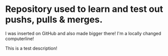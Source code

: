 # Repository used to learn and test out pushs, pulls & merges.

I was inserted on GitHub and also made bigger there!
I'm a locally changed computerline!

This is a test description!
